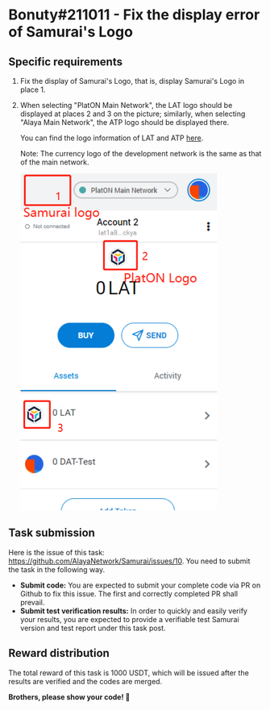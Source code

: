 # Bonuty#211011 - Fix the display error of Samurai's Logo
## Specific requirements

1.  Fix the display of Samurai's Logo, that is, display Samurai's Logo in place 1.

2. When selecting "PlatON Main Network", the LAT logo should be displayed at places 2 and 3 on the picture; similarly, when selecting "Alaya Main Network", the ATP logo should be displayed there. 

    You can find the logo information of LAT and ATP [here](https://github.com/LatticeX-Foundation/Brand-Assets/tree/master/). 

   Note: The currency logo of the development network is the same as that of the main network.

   ![image-20211022155003680](./images/Samurai-log.png)

## Task submission

   Here is the issue of this task: https://github.com/AlayaNetwork/Samurai/issues/10. You need to submit the task in the following way.

- **Submit code:** You are expected to submit your complete code via PR on Github to fix this issue. The first and correctly completed PR shall prevail.
- **Submit test verification results:** In order to quickly and easily verify your results, you are expected to provide a verifiable test Samurai version and test report under this task post.

## Reward distribution

The total reward of this task is 1000 USDT, which will be issued after the results are verified and the codes are merged.

**Brothers, please show your code! :100:**
